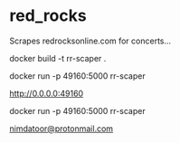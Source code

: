 # red_rocks

Scrapes redrocksonline.com for concerts...

docker build -t rr-scaper .

docker run -p 49160:5000 rr-scaper

http://0.0.0.0:49160

docker run -p 49160:5000 rr-scaper

nimdatoor@protonmail.com
